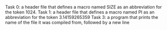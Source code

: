 Task 0: a header file that defines a macro named SIZE as an abbreviation for the token 1024.
Task 1: a header file that defines a macro named PI as an abbreviation for the token 3.14159265359
Task 3: a program that prints the name of the file it was compiled from, followed by a new line
